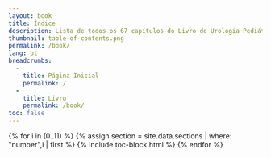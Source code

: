 ```yaml
---
layout: book
title: Índice
description: Lista de todos os 67 capítulos do Livro de Urologia Pediátrica.
thumbnail: table-of-contents.png
permalink: /book/
lang: pt
breadcrumbs:
  - 
    title: Página Inicial
    permalink: /
  - 
    title: Livro
    permalink: /book/
toc: false
---
```


<div id="toc" markdown="1">

{% for i in (0..11) %}
  {% assign section = site.data.sections | where: "number",i | first %}
  {% include toc-block.html %}
{% endfor %}

</div>